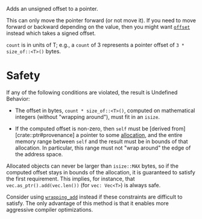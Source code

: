 Adds an unsigned offset to a pointer.

This can only move the pointer forward (or not move it). If you need to move forward or
backward depending on the value, then you might want [`offset`](#method.offset) instead
which takes a signed offset.

`count` is in units of T; e.g., a `count` of 3 represents a pointer
offset of `3 * size_of::<T>()` bytes.

# Safety

If any of the following conditions are violated, the result is Undefined Behavior:

* The offset in bytes, `count * size_of::<T>()`, computed on mathematical integers (without
"wrapping around"), must fit in an `isize`.

* If the computed offset is non-zero, then `self` must be [derived from][crate::ptr#provenance] a pointer to some
[allocation], and the entire memory range between `self` and the result must be in
bounds of that allocation. In particular, this range must not "wrap around" the edge
of the address space.

Allocated objects can never be larger than `isize::MAX` bytes, so if the computed offset
stays in bounds of the allocation, it is guaranteed to satisfy the first requirement.
This implies, for instance, that `vec.as_ptr().add(vec.len())` (for `vec: Vec<T>`) is always
safe.

Consider using [`wrapping_add`] instead if these constraints are
difficult to satisfy. The only advantage of this method is that it
enables more aggressive compiler optimizations.

[`wrapping_add`]: #method.wrapping_add
[allocation]: crate::ptr#allocation
